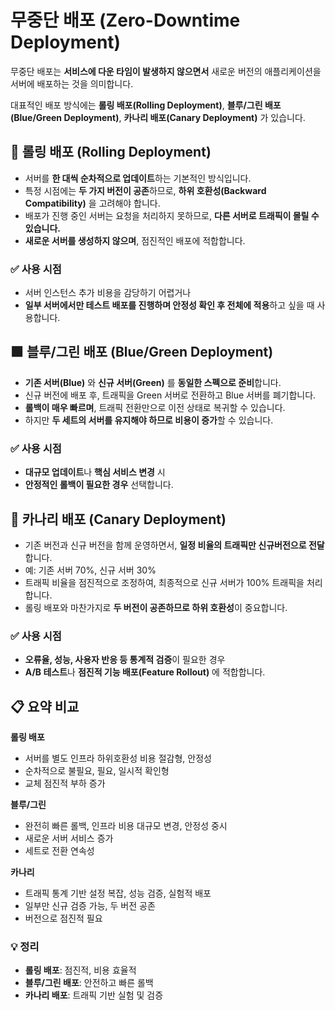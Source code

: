 # 무중단 배포 (Zero-Downtime Deployment)

무중단 배포는 **서비스에 다운 타임이 발생하지 않으면서** 새로운 버전의
애플리케이션을 서버에 배포하는 것을 의미합니다.

대표적인 배포 방식에는 **롤링 배포(Rolling Deployment)**, **블루/그린
배포(Blue/Green Deployment)**, **카나리 배포(Canary Deployment)** 가
있습니다.

## 🚀 롤링 배포 (Rolling Deployment)

- 서버를 **한 대씩 순차적으로 업데이트**하는 기본적인 방식입니다.
- 특정 시점에는 **두 가지 버전이 공존**하므로, **하위 호환성(Backward
  Compatibility)** 을 고려해야 합니다.
- 배포가 진행 중인 서버는 요청을 처리하지 못하므로, **다른 서버로
  트래픽이 몰릴 수 있습니다.**
- **새로운 서버를 생성하지 않으며**, 점진적인 배포에 적합합니다.

### ✅ 사용 시점

- 서버 인스턴스 추가 비용을 감당하기 어렵거나
- **일부 서버에서만 테스트 배포를 진행하며 안정성 확인 후 전체에
  적용**하고 싶을 때 사용합니다.

## 🟩 블루/그린 배포 (Blue/Green Deployment)

- **기존 서버(Blue)** 와 **신규 서버(Green)** 를 **동일한 스펙으로
  준비**합니다.
- 신규 버전에 배포 후, 트래픽을 Green 서버로 전환하고 Blue 서버를
  폐기합니다.
- **롤백이 매우 빠르며**, 트래픽 전환만으로 이전 상태로 복귀할 수
  있습니다.
- 하지만 **두 세트의 서버를 유지해야 하므로 비용이 증가**할 수
  있습니다.

### ✅ 사용 시점

- **대규모 업데이트**나 **핵심 서비스 변경** 시
- **안정적인 롤백이 필요한 경우** 선택합니다.

## 🐤 카나리 배포 (Canary Deployment)

- 기존 버전과 신규 버전을 함께 운영하면서, **일정 비율의 트래픽만 신규버전으로 전달**합니다.
- 예: 기존 서버 70%, 신규 서버 30%
- 트래픽 비율을 점진적으로 조정하여, 최종적으로 신규 서버가 100% 트래픽을 처리합니다.
- 롤링 배포와 마찬가지로 **두 버전이 공존하므로 하위 호환성**이 중요합니다.

### ✅ 사용 시점

- **오류율, 성능, 사용자 반응 등 통계적 검증**이 필요한 경우
- **A/B 테스트**나 **점진적 기능 배포(Feature Rollout)** 에 적합합니다.

## 📋 요약 비교

**롤링 배포**

- 서버를 별도 인프라 하위호환성 비용 절감형, 안정성
- 순차적으로 불필요, 필요, 일시적 확인형
- 교체 점진적 부하 증가

**블루/그린**

- 완전히 빠른 롤백, 인프라 비용 대규모 변경, 안정성 중시
- 새로운 서버 서비스 증가
- 세트로 전환 연속성

**카나리**

- 트래픽 통계 기반 설정 복잡, 성능 검증, 실험적 배포
- 일부만 신규 검증 가능, 두 버전 공존
- 버전으로 점진적 필요

### 💡 정리

- **롤링 배포**: 점진적, 비용 효율적
- **블루/그린 배포**: 안전하고 빠른 롤백
- **카나리 배포**: 트래픽 기반 실험 및 검증

